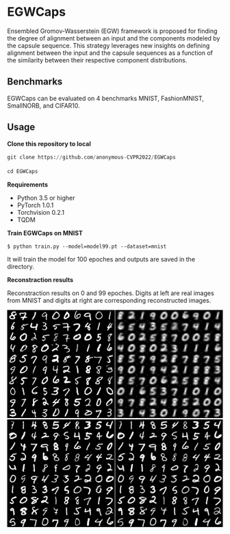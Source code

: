 # EGWCaps
Ensembled Gromov-Wasserstein (EGW) framework is proposed for finding the degree of alignment between an input and the components modeled by the capsule sequence. This strategy leverages new insights on defining alignment between the input and the capsule sequences as a function of the similarity between their respective component distributions.

## Benchmarks

EGWCaps can be evaluated on 4 benchmarks MNIST, FashionMNIST, SmallNORB, and CIFAR10.


## Usage

**Clone this repository to local**

```python
git clone https://github.com/anonymous-CVPR2022/EGWCaps

cd EGWCaps
```


**Requirements**

* Python 3.5 or higher
* PyTorch 1.0.1
* Torchvision 0.2.1
* TQDM


**Train EGWCaps on MNIST**

```console
$ python train.py --model=model99.pt --dataset=mnist
```
It will train the model for 100 epoches and outputs are saved in the <reconstractions> directory.


**Reconstraction results**

Reconstraction results on 0 and 99 epoches.
Digits at left are real images from MNIST and digits at right are corresponding reconstructed images.

![Epoch_0](pictures/epoch_0.png)
![Epoch_99](pictures/epoch_99.png)


